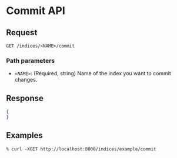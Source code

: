 # Commit API

## Request

```
GET /indices/<NAME>/commit
```

### Path parameters
- `<NAME>`: (Required, string) Name of the index you want to commit changes.

## Response

```json
{
}
```

## Examples

```
% curl -XGET http://localhost:8000/indices/example/commit
```
